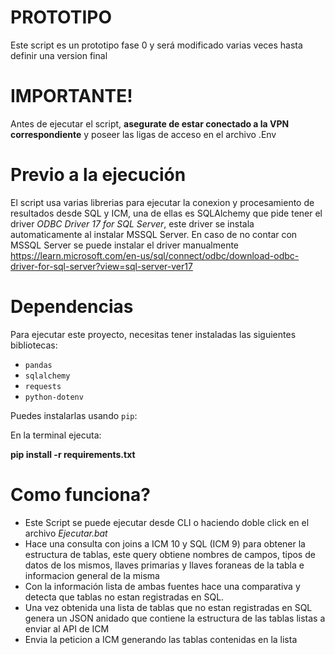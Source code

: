 # PROTOTIPO
Este script es un prototipo fase 0 y será modificado varias veces hasta definir una version final

# IMPORTANTE!
Antes de ejecutar el script, **asegurate de estar conectado a la VPN correspondiente** y poseer las ligas de acceso en el archivo .Env

# Previo a la ejecución
El script usa varias librerias para ejecutar la conexion y procesamiento de resultados desde SQL y ICM, una de ellas es SQLAlchemy 
que pide tener el driver *ODBC Driver 17 for SQL Server*, este driver se instala automaticamente al instalar MSSQL Server. 
En caso de no contar con MSSQL Server se puede instalar el driver manualmente 
https://learn.microsoft.com/en-us/sql/connect/odbc/download-odbc-driver-for-sql-server?view=sql-server-ver17

# Dependencias

Para ejecutar este proyecto, necesitas tener instaladas las siguientes bibliotecas:

* `pandas`
* `sqlalchemy`
* `requests`
* `python-dotenv`

Puedes instalarlas usando `pip`:

En la terminal ejecuta: 

**pip install -r requirements.txt**

# Como funciona? 
- Este Script se puede ejecutar desde CLI o haciendo doble click en el archivo *Ejecutar.bat*
- Hace una consulta con joins a ICM 10 y SQL (ICM 9) para obtener la estructura de tablas, este query obtiene 
nombres de campos, tipos de datos de los mismos, llaves primarias y llaves foraneas de la tabla e informacion general de la misma
- Con la información lista de ambas fuentes hace una comparativa y detecta que tablas no estan registradas en SQL. 
- Una vez obtenida una lista de tablas que no estan registradas en SQL genera un JSON anidado que contiene la estructura de las tablas listas a enviar al API de ICM 
- Envia la peticion a ICM generando las tablas contenidas en la lista 